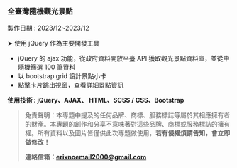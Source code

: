 ### 全臺灣隨機觀光景點

製作日期 : 2023/12~2023/12

➤ 使用 jQuery 作為主要開發工具

- jQuery 的 ajax 功能，從政府資料開放平臺 API 獲取觀光景點資料庫，並從中隨機篩選 100 筆資料
- 以 bootstrap grid 設計景點小卡
- 點擊卡片跳出視窗，查看詳細景點資訊

**使用技術 : jQuery、AJAX、 HTML、SCSS / CSS、Bootstrap**

> 免責聲明：本專題中提及的任何品牌、商標、服務標誌等屬於其相應擁有者的財產。本專題的創作和分享不意味著對這些品牌、商標或服務標誌的擁有權。所有資料以及圖片皆僅供此次專題做使用，**若有侵權煩請告知，會立即做修改！**
>
> **連絡信箱：erixnoemail2000@gmail.com**
